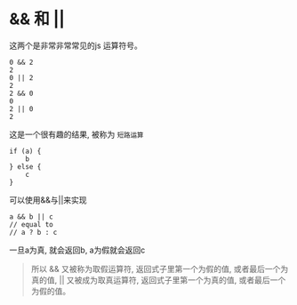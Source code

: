 # && 和 ||

这两个是非常非常常见的js 运算符号。 

    0 && 2
    2
    0 || 2
    2
    2 && 0
    0
    2 || 0
    2

这是一个很有趣的结果, 被称为 `短路运算` 

    if (a) {
        b
    } else {
        c
    }

可以使用&&与||来实现

    a && b || c
    // equal to 
    // a ? b : c

一旦a为真, 就会返回b, a为假就会返回c

> 所以 && 又被称为取假运算符, 返回式子里第一个为假的值, 或者最后一个为真的值, || 又被成为取真运算符, 返回式子里第一个为真的值, 或者最后一个为假的值。 

